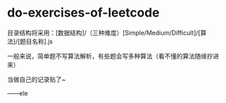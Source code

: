 # do-exercises-of-leetcode

目录结构将采用：[数据结构]/（三种难度）[Simple/Medium/Difficult]/[算法]/[题目名称].js

一般来说，简单题不写算法解析，有些题会写多种算法（看不懂的算法随缘抄进来）

当做自己的记录贴了~

——ele
